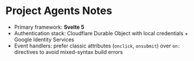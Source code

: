 # Project Agents Notes

- Primary framework: **Svelte 5**
- Authentication stack: Cloudflare Durable Object with local credentials + Google Identity Services
- Event handlers: prefer classic attributes (`onclick`, `onsubmit`) over `on:` directives to avoid mixed-syntax build errors
